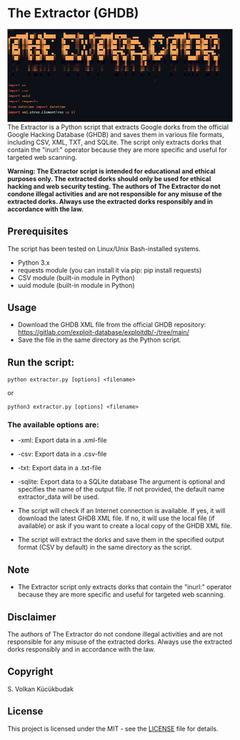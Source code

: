 # The Extractor (GHDB)
<img src="extractor.png">
The Extractor is a Python script that extracts Google dorks from the official Google Hacking Database (GHDB) and saves them in various file formats, including CSV, XML, TXT, and SQLite. The script only extracts dorks that contain the "inurl:" operator because they are more specific and useful for targeted web scanning.

**Warning: The Extractor script is intended for educational and ethical purposes only. The extracted dorks should only be used for ethical hacking and web security testing. The authors of The Extractor do not condone illegal activities and are not responsible for any misuse of the extracted dorks. Always use the extracted dorks responsibly and in accordance with the law.**

## Prerequisites
The script has been tested on Linux/Unix Bash-installed systems.
- Python 3.x
- requests module (you can install it via pip: pip install requests)
- CSV module (built-in module in Python)
- uuid module (built-in module in Python)
## Usage
- Download the GHDB XML file from the official GHDB repository: https://gitlab.com/exploit-database/exploitdb/-/tree/main/
- Save the file in the same directory as the Python script.
## Run the script:
```shell
python extractor.py [options] <filename>
```
or

```shell
python3 extractor.py [options] <filename>
```
### The available options are:

- -xml: Export data in a .xml-file
- -csv: Export data in a .csv-file
- -txt: Export data in a .txt-file
- -sqlite: Export data to a SQLite database
The <filename> argument is optional and specifies the name of the output file. If not provided, the default name extractor_data will be used.

- The script will check if an Internet connection is available. If yes, it will download the latest GHDB XML file. If no, it will use the local file (if available) or ask if you want to create a local copy of the GHDB XML file.
- The script will extract the dorks and save them in the specified output format (CSV by default) in the same directory as the script.
## Note
- The Extractor script only extracts dorks that contain the "inurl:" operator because they are more specific and useful for targeted web scanning.
## Disclaimer
The authors of The Extractor do not condone illegal activities and are not responsible for any misuse of the extracted dorks. Always use the extracted dorks responsibly and in accordance with the law.
## Copyright
S. Volkan Kücükbudak
## License
This project is licensed under the MIT - see the [LICENSE](LICENSE) file for details.
